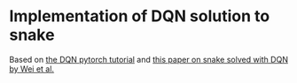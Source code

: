 # Implementation of DQN solution to snake

Based on [the DQN pytorch tutorial](https://pytorch.org/tutorials/intermediate/reinforcement_q_learning.html) and 
[this paper on snake solved with DQN by Wei et al.](http://www.ntulily.org/wp-content/uploads/conference/Autonomous_Agents_in_Snake_Game_via_Deep_Reinforcement_Learning_accepted.pdf)